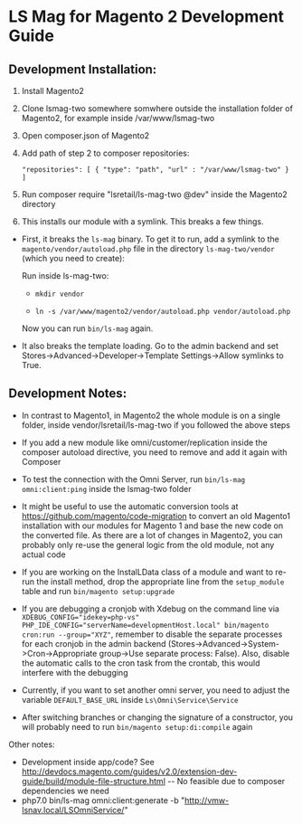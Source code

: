 # LS Mag for Magento 2 Development Guide 
## Development Installation:

1. Install Magento2
2. Clone lsmag-two somewhere somwhere outside the installation folder of Magento2, for example inside /var/www/lsmag-two
3. Open composer.json of Magento2
4. Add path of step 2 to composer repositories:

    `"repositories": [
        {
            "type": "path",
            "url" : "/var/www/lsmag-two"
        }
    ]`

5. Run composer require "lsretail/ls-mag-two @dev" inside the Magento2 directory
6. This installs our module with a symlink. This breaks a few things.
  - First, it breaks the `ls-mag` binary. To get it to run, add a symlink to the `magento/vendor/autoload.php` file in the directory `ls-mag-two/vendor` (which you need to create):

    Run inside ls-mag-two:

    - `mkdir vendor`

    - `ln -s /var/www/magento2/vendor/autoload.php vendor/autoload.php`

    Now you can run `bin/ls-mag` again.
  - It also breaks the template loading. Go to the admin backend and set Stores->Advanced->Developer->Template Settings->Allow symlinks to True.

## Development Notes:

- In contrast to Magento1, in Magento2 the whole module is on a single folder, inside vendor/lsretail/ls-mag-two if you followed the above steps

- If you add a new module like omni/customer/replication inside the composer autoload directive, you need to remove and add it again with Composer

- To test the connection with the Omni Server, run `bin/ls-mag omni:client:ping` inside the lsmag-two folder

- It might be useful to use the automatic conversion tools at https://github.com/magento/code-migration to convert an old Magento1 installation with our modules for Magento 1 and base the new code on the converted file. As there are a lot of changes in Magento2, you can probably only re-use the general logic from the old module, not any actual code

- If you are working on the InstalLData class of a module and want to re-run the install method, drop the appropriate line from the `setup_module` table and run `bin/magento setup:upgrade`

- If you are debugging a cronjob with Xdebug on the command line via `XDEBUG_CONFIG="idekey=php-vs" PHP_IDE_CONFIG="serverName=developmentHost.local" bin/magento cron:run --group="XYZ"`, remember to disable the separate processes for each cronjob in the admin backend (Stores->Advanced->System->Cron->Appropriate group->Use separate process: False). Also, disable the automatic calls to the cron task from the crontab, this would interfere with the debugging

- Currently, if you want to set another omni server, you need to adjust the variable `DEFAULT_BASE_URL` inside `Ls\Omni\Service\Service` 

- After switching branches or changing the signature of a constructor, you will probably need to run `bin/magento setup:di:compile` again

Other notes:
- Development inside app/code? See http://devdocs.magento.com/guides/v2.0/extension-dev-guide/build/module-file-structure.html
-- No feasible due to composer dependencies we need
- php7.0 bin/ls-mag omni:client:generate -b "http://vmw-lsnav.local/LSOmniService/"
